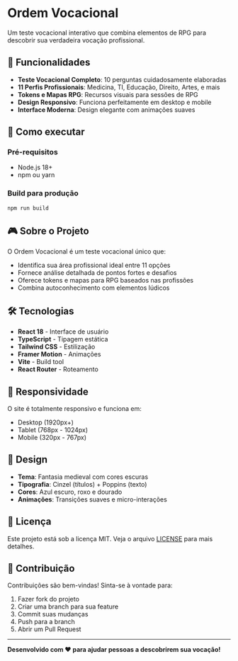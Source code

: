 # Ordem Vocacional

Um teste vocacional interativo que combina elementos de RPG para descobrir sua verdadeira vocação profissional.

## 🎯 Funcionalidades

- **Teste Vocacional Completo**: 10 perguntas cuidadosamente elaboradas
- **11 Perfis Profissionais**: Medicina, TI, Educação, Direito, Artes, e mais
- **Tokens e Mapas RPG**: Recursos visuais para sessões de RPG
- **Design Responsivo**: Funciona perfeitamente em desktop e mobile
- **Interface Moderna**: Design elegante com animações suaves

## 🚀 Como executar

### Pré-requisitos
- Node.js 18+ 
- npm ou yarn

### Build para produção
```bash
npm run build
```

## 🎮 Sobre o Projeto

O Ordem Vocacional é um teste vocacional único que:

- Identifica sua área profissional ideal entre 11 opções
- Fornece análise detalhada de pontos fortes e desafios
- Oferece tokens e mapas para RPG baseados nas profissões
- Combina autoconhecimento com elementos lúdicos

## 🛠️ Tecnologias

- **React 18** - Interface de usuário
- **TypeScript** - Tipagem estática
- **Tailwind CSS** - Estilização
- **Framer Motion** - Animações
- **Vite** - Build tool
- **React Router** - Roteamento

## 📱 Responsividade

O site é totalmente responsivo e funciona em:
- Desktop (1920px+)
- Tablet (768px - 1024px)
- Mobile (320px - 767px)

## 🎨 Design

- **Tema**: Fantasia medieval com cores escuras
- **Tipografia**: Cinzel (títulos) + Poppins (texto)
- **Cores**: Azul escuro, roxo e dourado
- **Animações**: Transições suaves e micro-interações

## 📄 Licença

Este projeto está sob a licença MIT. Veja o arquivo [LICENSE](LICENSE) para mais detalhes.

## 🤝 Contribuição

Contribuições são bem-vindas! Sinta-se à vontade para:

1. Fazer fork do projeto
2. Criar uma branch para sua feature
3. Commit suas mudanças
4. Push para a branch
5. Abrir um Pull Request

---

**Desenvolvido com ❤️ para ajudar pessoas a descobrirem sua vocação!**
